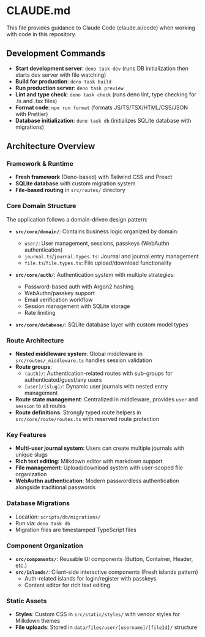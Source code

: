 # CLAUDE.md

This file provides guidance to Claude Code (claude.ai/code) when working with code in this repository.

## Development Commands

- **Start development server**: `deno task dev` (runs DB initialization then starts dev server with file watching)
- **Build for production**: `deno task build`
- **Run production server**: `deno task preview`
- **Lint and type check**: `deno task check` (runs deno lint, type checking for .ts and .tsx files)
- **Format code**: `npm run format` (formats JS/TS/TSX/HTML/CSS/JSON with Prettier)
- **Database initialization**: `deno task db` (initializes SQLite database with migrations)

## Architecture Overview

### Framework & Runtime
- **Fresh framework** (Deno-based) with Tailwind CSS and Preact
- **SQLite database** with custom migration system
- **File-based routing** in `src/routes/` directory

### Core Domain Structure
The application follows a domain-driven design pattern:

- **`src/core/domain/`**: Contains business logic organized by domain:
  - `user/`: User management, sessions, passkeys (WebAuthn authentication)
  - `journal.ts`/`journal.types.ts`: Journal and journal entry management
  - `file.ts`/`file.types.ts`: File upload/download functionality

- **`src/core/auth/`**: Authentication system with multiple strategies:
  - Password-based auth with Argon2 hashing
  - WebAuthn/passkey support
  - Email verification workflow
  - Session management with SQLite storage
  - Rate limiting

- **`src/core/database/`**: SQLite database layer with custom model types

### Route Architecture
- **Nested middleware system**: Global middleware in `src/routes/_middleware.ts` handles session validation
- **Route groups**: 
  - `(auth)/`: Authentication-related routes with sub-groups for authenticated/guest/any users
  - `[user]/[slug]/`: Dynamic user journals with nested entry management
- **Route state management**: Centralized in middleware, provides `user` and `session` to all routes
- **Route definitions**: Strongly typed route helpers in `src/core/route/routes.ts` with reserved route protection

### Key Features
- **Multi-user journal system**: Users can create multiple journals with unique slugs
- **Rich text editing**: Milkdown editor with markdown support
- **File management**: Upload/download system with user-scoped file organization
- **WebAuthn authentication**: Modern passwordless authentication alongside traditional passwords

### Database Migrations
- Location: `scripts/db/migrations/`
- Run via: `deno task db`
- Migration files are timestamped TypeScript files

### Component Organization
- **`src/components/`**: Reusable UI components (Button, Container, Header, etc.)
- **`src/islands/`**: Client-side interactive components (Fresh islands pattern)
  - Auth-related islands for login/register with passkeys
  - Content editor for rich text editing

### Static Assets
- **Styles**: Custom CSS in `src/static/styles/` with vendor styles for Milkdown themes
- **File uploads**: Stored in `data/files/user/[username]/[fileId]/` structure